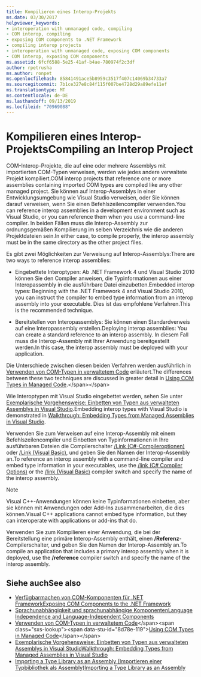 ```yaml
---
title: Kompilieren eines Interop-Projekts
ms.date: 03/30/2017
helpviewer_keywords:
- interoperation with unmanaged code, compiling
- COM interop, compiling
- exposing COM components to .NET Framework
- compiling interop projects
- interoperation with unmanaged code, exposing COM components
- COM interop, exposing COM components
ms.assetid: 6fcf6588-5e25-41af-b4ae-780974f2c3df
author: rpetrusha
ms.author: ronpet
ms.openlocfilehash: 85841491ace5b8959c3517f407c14069b34733a7
ms.sourcegitcommit: 7b1ce327e8c84f115f007be4728d29a89efe11ef
ms.translationtype: MT
ms.contentlocale: de-DE
ms.lasthandoff: 09/13/2019
ms.locfileid: "70969088"
---
```

# <a name="compiling-an-interop-project"></a><span data-ttu-id="8d78e-102">Kompilieren eines Interop-Projekts</span><span class="sxs-lookup"><span data-stu-id="8d78e-102">Compiling an Interop Project</span></span>

<span data-ttu-id="8d78e-103">COM-Interop-Projekte, die auf eine oder mehrere Assemblys mit importierten COM-Typen verweisen, werden wie jedes andere verwaltete Projekt kompiliert.</span><span class="sxs-lookup"><span data-stu-id="8d78e-103">COM interop projects that reference one or more assemblies containing imported COM types are compiled like any other managed project.</span></span> <span data-ttu-id="8d78e-104">Sie können auf Interop-Assemblys in einer Entwicklungsumgebung wie Visual Studio verweisen, oder Sie können darauf verweisen, wenn Sie einen Befehlszeilencompiler verwenden.</span><span class="sxs-lookup"><span data-stu-id="8d78e-104">You can reference interop assemblies in a development environment such as Visual Studio, or you can reference them when you use a command-line compiler.</span></span> <span data-ttu-id="8d78e-105">In beiden Fällen muss die Interop-Assembly zur ordnungsgemäßen Kompilierung im selben Verzeichnis wie die anderen Projektdateien sein.</span><span class="sxs-lookup"><span data-stu-id="8d78e-105">In either case, to compile properly, the interop assembly must be in the same directory as the other project files.</span></span>

 <span data-ttu-id="8d78e-106">Es gibt zwei Möglichkeiten zur Verweisung auf Interop-Assemblys:</span><span class="sxs-lookup"><span data-stu-id="8d78e-106">There are two ways to reference interop assemblies:</span></span>

- <span data-ttu-id="8d78e-107">Eingebettete Interoptypen: Ab .NET Framework 4 und Visual Studio 2010 können Sie den Compiler anweisen, die Typinformationen aus einer Interopassembly in die ausführbare Datei einzubetten.</span><span class="sxs-lookup"><span data-stu-id="8d78e-107">Embedded interop types: Beginning with the .NET Framework 4 and Visual Studio 2010, you can instruct the compiler to embed type information from an interop assembly into your executable.</span></span> <span data-ttu-id="8d78e-108">Dies ist das empfohlene Verfahren.</span><span class="sxs-lookup"><span data-stu-id="8d78e-108">This is the recommended technique.</span></span>

- <span data-ttu-id="8d78e-109">Bereitstellen von Interopassemblys: Sie können einen Standardverweis auf eine Interopassembly erstellen.</span><span class="sxs-lookup"><span data-stu-id="8d78e-109">Deploying interop assemblies: You can create a standard reference to an interop assembly.</span></span> <span data-ttu-id="8d78e-110">In diesem Fall muss die Interop-Assembly mit Ihrer Anwendung bereitgestellt werden.</span><span class="sxs-lookup"><span data-stu-id="8d78e-110">In this case, the interop assembly must be deployed with your application.</span></span>

 <span data-ttu-id="8d78e-111">Die Unterschiede zwischen diesen beiden Verfahren werden ausführlich in [Verwenden von COM-Typen in verwaltetem Code](https://docs.microsoft.com/previous-versions/dotnet/netframework-4.0/3y76b69k(v=vs.100)) erläutert.</span><span class="sxs-lookup"><span data-stu-id="8d78e-111">The differences between these two techniques are discussed in greater detail in [Using COM Types in Managed Code](https://docs.microsoft.com/previous-versions/dotnet/netframework-4.0/3y76b69k(v=vs.100)).</span></span>

 <span data-ttu-id="8d78e-112">Wie Interoptypen mit Visual Studio eingebettet werden, sehen Sie unter [Exemplarische Vorgehensweise: Einbetten von Typen aus verwalteten Assemblys in Visual Studio](../../standard/assembly/embed-types-visual-studio.md).</span><span class="sxs-lookup"><span data-stu-id="8d78e-112">Embedding interop types with Visual Studio is demonstrated in [Walkthrough: Embedding Types from Managed Assemblies in Visual Studio](../../standard/assembly/embed-types-visual-studio.md).</span></span>

 <span data-ttu-id="8d78e-113">Verwenden Sie zum Verweisen auf eine Interop-Assembly mit einem Befehlszeilencompiler und Einbetten von Typinformationen in Ihre ausführbaren Dateien die Compilerschalter [/Link (C#-Compileroptionen)](../../csharp/language-reference/compiler-options/link-compiler-option.md) oder [/Link (Visual Basic)](../../visual-basic/reference/command-line-compiler/link.md), und geben Sie den Namen der Interop-Assembly an.</span><span class="sxs-lookup"><span data-stu-id="8d78e-113">To reference an interop assembly with a command-line compiler and embed type information in your executables, use the [/link (C# Compiler Options)](../../csharp/language-reference/compiler-options/link-compiler-option.md) or the [/link (Visual Basic)](../../visual-basic/reference/command-line-compiler/link.md) compiler switch and specify the name of the interop assembly.</span></span>

> [!NOTE]
> <span data-ttu-id="8d78e-114">Visual C++-Anwendungen können keine Typinformationen einbetten, aber sie können mit Anwendungen oder Add-Ins zusammenarbeiten, die dies können.</span><span class="sxs-lookup"><span data-stu-id="8d78e-114">Visual C++ applications cannot embed type information, but they can interoperate with applications or add-ins that do.</span></span>

 <span data-ttu-id="8d78e-115">Verwenden Sie zum Kompilieren einer Anwendung, die bei der Bereitstellung eine primäre Interop-Assembly enthält, einen **/Referenz**-Compilerschalter, und geben Sie den Namen der Interop-Assembly an.</span><span class="sxs-lookup"><span data-stu-id="8d78e-115">To compile an application that includes a primary interop assembly when it is deployed, use the **/reference** compiler switch and specify the name of the interop assembly.</span></span>

## <a name="see-also"></a><span data-ttu-id="8d78e-116">Siehe auch</span><span class="sxs-lookup"><span data-stu-id="8d78e-116">See also</span></span>

- [<span data-ttu-id="8d78e-117">Verfügbarmachen von COM-Komponenten für .NET Framework</span><span class="sxs-lookup"><span data-stu-id="8d78e-117">Exposing COM Components to the .NET Framework</span></span>](exposing-com-components.md)
- [<span data-ttu-id="8d78e-118">Sprachunabhängigkeit und sprachunabhängige Komponenten</span><span class="sxs-lookup"><span data-stu-id="8d78e-118">Language Independence and Language-Independent Components</span></span>](../../standard/language-independence-and-language-independent-components.md)
- <span data-ttu-id="8d78e-119">[Verwenden von COM-Typen in verwaltetem Code](https://docs.microsoft.com/previous-versions/dotnet/netframework-4.0/3y76b69k(v=vs.100))</span><span class="sxs-lookup"><span data-stu-id="8d78e-119">[Using COM Types in Managed Code](https://docs.microsoft.com/previous-versions/dotnet/netframework-4.0/3y76b69k(v=vs.100))</span></span>
- [<span data-ttu-id="8d78e-120">Exemplarische Vorgehensweise: Einbetten von Typen aus verwalteten Assemblys in Visual Studio</span><span class="sxs-lookup"><span data-stu-id="8d78e-120">Walkthrough: Embedding Types from Managed Assemblies in Visual Studio</span></span>](../../standard/assembly/embed-types-visual-studio.md)
- [<span data-ttu-id="8d78e-121">Importing a Type Library as an Assembly (Importieren einer Typbibliothek als Assembly)</span><span class="sxs-lookup"><span data-stu-id="8d78e-121">Importing a Type Library as an Assembly</span></span>](importing-a-type-library-as-an-assembly.md)
